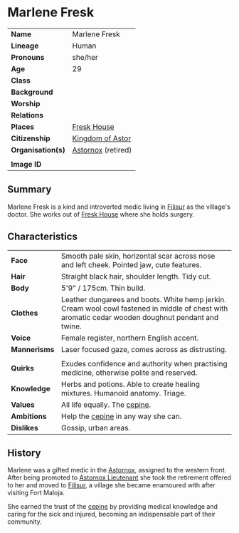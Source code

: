 # Marlene Fresk

|||
| --- | --- |
| **Name** | Marlene Fresk | character.4
| **Lineage** | Human |
| **Pronouns** | she/her |
| **Age** | 29 |
| **Class** | |
| **Background** | |
| **Worship** | |
| **Relations** | |
| **Places** | [Fresk House](../places/buildings/houses/fresk-house.md) |
| **Citizenship** | [Kingdom of Astor](../civilisations/kingdom-of-astor/kingdom-of-astor.md) |
| **Organisation(s)** | [Astornox](../organisations/government/astornox/astornox.md) (retired) |
|||
| **Image ID** | |

## Summary

Marlene Fresk is a kind and introverted medic living in [Filisur](../places/villages/filisur.md) as the village's doctor. She works out of [Fresk House](../places/buildings/houses/fresk-house.md) where she holds surgery.

## Characteristics

| | |
| --- | --- |
| **Face** | Smooth pale skin, horizontal scar across nose and left cheek. Pointed jaw, cute features. | characteristics.2
| **Hair** | Straight black hair, shoulder length. Tidy cut. |
| **Body** | 5'9" / 175cm. Thin build. |
| **Clothes** | Leather dungarees and boots. White hemp jerkin.<br>Cream wool cowl fastened in middle of chest with aromatic cedar wooden doughnut pendant and twine. |
| **Voice** | Female register, northern English accent. |
| **Mannerisms** | Laser focused gaze, comes across as distrusting. |
| | |
| **Quirks** | Exudes confidence and authority when practising medicine, otherwise polite and reserved. |
| **Knowledge** | Herbs and potions. Able to create healing mixtures. Humanoid anatomy. Triage. |
| **Values** | All life equally. The [cepine](../lineages/cepine.md). |
| **Ambitions** | Help the [cepine](../lineages/cepine.md) in any way she can. |
| **Dislikes** | Gossip, urban areas. |

## History

Marlene was a gifted medic in the [Astornox](../organisations/government/astornox/astornox.md), assigned to the western front. After being promoted to [Astornox Lieutenant](../organisations/government/astornox/ranks/astornox-lieutenant.md) she took the retirement offered to her and moved to [Filisur](../places/villages/filisur.md), a village she became enamoured with after visiting Fort Maloja.

She earned the trust of the [cepine](../lineages/cepine.md) by providing medical knowledge and caring for the sick and injured, becoming an indispensable part of their community.
